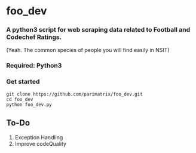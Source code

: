 # foo_dev
### A python3 script for web scraping data related to Football and Codechef Ratings. 
(Yeah. The common species of people you will find easily in NSIT)
### Required: Python3
### Get started
```
git clone https://github.com/parimatrix/foo_dev.git
cd foo_dev
python foo_dev.py
```  
## To-Do
1. Exception Handling
2. Improve codeQuality
